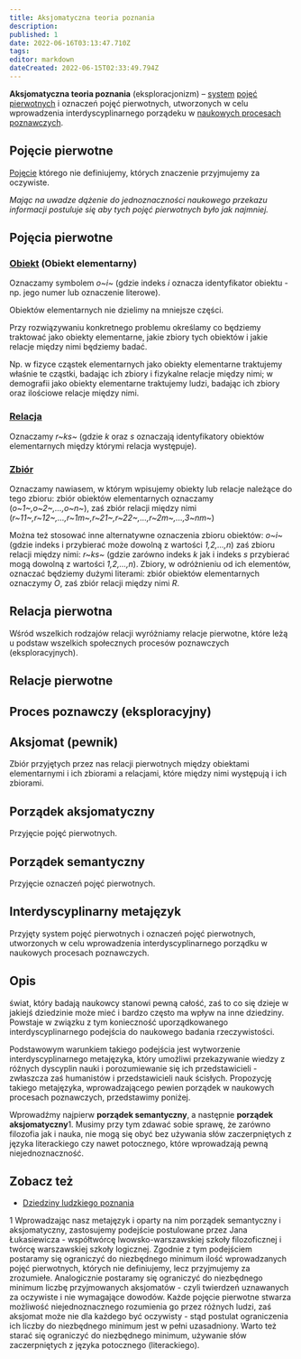 ```yaml
---
title: Aksjomatyczna teoria poznania
description: 
published: 1
date: 2022-06-16T03:13:47.710Z
tags: 
editor: markdown
dateCreated: 2022-06-15T02:33:49.794Z
---
```


**Aksjomatyczna teoria poznania** (eksploracjonizm) – [system](/System) [pojęć pierwotnych](/Aksjomatyczna_teoria_poznania#pojęcie-pierwotne) i oznaczeń pojęć pierwotnych, utworzonych w celu wprowadzenia interdyscyplinarnego porządeku w [naukowych procesach poznawczych](/Dziedziny_ludzkiego_poznania#nauka).

## Pojęcie pierwotne
[Pojęcie](/Pojęcie) którego nie definiujemy, których znaczenie przyjmujemy za oczywiste.

*Mając na uwadze dążenie do jednoznaczności naukowego przekazu informacji postuluje się aby tych pojęć pierwotnych było jak najmniej.*

## Pojęcia pierwotne

### [**Obiekt**](/Obiekt) (Obiekt elementarny)

Oznaczamy symbolem *o~i~* (gdzie indeks *i* oznacza identyfikator obiektu - np. jego numer lub oznaczenie literowe).

Obiektów elementarnych nie dzielimy na mniejsze części.

Przy rozwiązywaniu konkretnego problemu określamy co będziemy traktować jako obiekty elementarne, jakie zbiory tych obiektów i jakie relacje między nimi będziemy badać.

Np. w fizyce cząstek elementarnych jako obiekty elementarne traktujemy właśnie te cząstki, badając ich zbiory i fizykalne relacje między nimi; w demografii jako obiekty elementarne traktujemy ludzi, badając ich zbiory oraz ilościowe relacje między nimi.

### [**Relacja**](/Relacja)

Oznaczamy *r~ks~* (gdzie *k* oraz *s* oznaczają identyfikatory obiektów elementarnych między którymi relacja występuje).

### [**Zbiór**](/Zbiór)

Oznaczamy nawiasem, w którym wpisujemy obiekty lub relacje należące do tego zbioru: zbiór obiektów elementarnych oznaczamy (*o~1~,o~2~,...,o~n~*), zaś zbiór relacji między nimi (*r~11~,r~12~,...,r~1m~,r~21~,r~22~,...,r~2m~,...,3~nm~*)

Można też stosować inne alternatywne oznaczenia zbioru obiektów: *o~i~* (gdzie indeks i przybierać może dowolną z wartości *1,2,...,n*) zaś zbioru relacji między nimi: *r~ks~* (gdzie zarówno indeks *k* jak i indeks *s* przybierać mogą dowolną z wartości *1,2,...,n*). Zbiory, w odróżnieniu od ich elementów, oznaczać będziemy dużymi literami: zbiór obiektów elementarnych oznaczymy *O*, zaś zbiór relacji między nimi *R*.

## Relacja pierwotna

Wśród wszelkich rodzajów relacji wyróżniamy relacje pierwotne, które leżą u podstaw wszelkich społecznych procesów poznawczych (eksploracyjnych).

## Relacje pierwotne

## Proces poznawczy (eksploracyjny)

## Aksjomat (pewnik)

Zbiór przyjętych przez nas relacji pierwotnych między obiektami elementarnymi i ich zbiorami a relacjami, które między nimi występują i ich zbiorami.

## Porządek aksjomatyczny

Przyjęcie pojęć pierwotnych.

## Porządek semantyczny

Przyjęcie oznaczeń pojęć pierwotnych.

## Interdyscyplinarny metajęzyk

Przyjęty system pojęć pierwotnych i oznaczeń pojęć pierwotnych, utworzonych w celu wprowadzenia interdyscyplinarnego porządku w naukowych procesach poznawczych.

## Opis

świat, który badają naukowcy stanowi pewną całość, zaś to co się dzieje w jakiejś dziedzinie może mieć i bardzo często ma wpływ na inne dziedziny. Powstaje w związku z tym konieczność uporządkowanego interdyscyplinarnego podejścia do naukowego badania rzeczywistości.

Podstawowym warunkiem takiego podejścia jest wytworzenie
interdyscyplinarnego metajęzyka, który umożliwi przekazywanie
wiedzy z różnych dyscyplin nauki i porozumiewanie się ich
przedstawicieli - zwłaszcza zaś humanistów i przedstawicieli nauk ścisłych. Propozycję takiego metajęzyka, wprowadzającego pewien porządek w naukowych procesach poznawczych, przedstawimy poniżej.

Wprowadźmy najpierw **porządek semantyczny**, a następnie **porządek aksjomatyczny**1. Musimy przy tym zdawać sobie sprawę, że zarówno filozofia jak i nauka, nie mogą się obyć bez używania słów zaczerpniętych z języka literackiego czy nawet potocznego, które wprowadzają pewną niejednoznaczność.

## Zobacz też

- [Dziedziny ludzkiego poznania](/Dziedziny_ludzkiego_poznania)


1 Wprowadzając nasz metajęzyk i oparty na nim porządek semantyczny i aksjomatyczny, zastosujemy podejście postulowane przez Jana Łukasiewicza - współtwórcę lwowsko-warszawskiej szkoły filozoficznej i twórcę warszawskiej szkoły logicznej. Zgodnie z tym podejściem postaramy się ograniczyć do niezbędnego minimum ilość wprowadzanych pojęć pierwotnych, których nie definiujemy, lecz przyjmujemy za zrozumiełe. Analogicznie postaramy się ograniczyć do niezbędnego minimum liczbę przyjmowanych aksjomatów - czyli twierdzeń uznawanych za oczywiste i nie wymagające dowodów. Każde pojęcie pierwotne stwarza możliwość niejednoznacznego rozumienia go przez różnych ludzi, zaś aksjomat może nie dla każdego być oczywisty - stąd postulat ograniczenia ich liczby do niezbędnego minimum jest w pełni uzasadniony. Warto też starać się ograniczyć do niezbędnego minimum, używanie słów zaczerpniętych z języka potocznego (literackiego).
